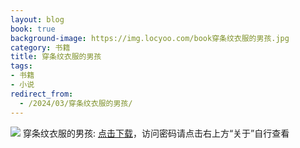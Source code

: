 ```yaml
---
layout: blog
book: true
background-image: https://img.locyoo.com/book穿条纹衣服的男孩.jpg
category: 书籍
title: 穿条纹衣服的男孩
tags:
- 书籍
- 小说
redirect_from:
  - /2024/03/穿条纹衣服的男孩/
---
```

![](https://img.locyoo.com/book穿条纹衣服的男孩.jpg)
穿条纹衣服的男孩: <a name = "ref1" href="https://url18.ctfile.com/f/50983618-1345402897-08e6e5?p=3619">点击下载</a>，访问密码请点击右上方“关于”自行查看